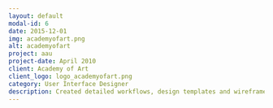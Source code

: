 ```yaml
---
layout: default
modal-id: 6
date: 2015-12-01
img: academyofart.png
alt: academyofart
project: aau
project-date: April 2010
client: Academy of Art
client_logo: logo_academyofart.png
category: User Interface Designer
description: Created detailed workflows, design templates and wireframes for custom e-Learning tools and system-wide development projects.Produced over thirty full semester web based art & design courses, in collaboration with an interdisciplinary team of subject matter experts, content editors and department directors.
---
```

